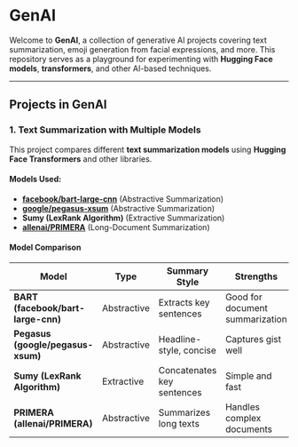 # GenAI 

Welcome to **GenAI**, a collection of generative AI projects covering text summarization, emoji generation from facial expressions, and more. This repository serves as a playground for experimenting with **Hugging Face models**, **transformers**, and other AI-based techniques.

---

## Projects in GenAI  

### 1️. **Text Summarization with Multiple Models**  

This project compares different **text summarization models** using **Hugging Face Transformers** and other libraries.  

#### Models Used:
- **[facebook/bart-large-cnn](https://huggingface.co/facebook/bart-large-cnn)** (Abstractive Summarization)
- **[google/pegasus-xsum](https://huggingface.co/google/pegasus-xsum)** (Abstractive Summarization)
- **Sumy (LexRank Algorithm)** (Extractive Summarization)
- **[allenai/PRIMERA](https://huggingface.co/allenai/PRIMERA)** (Long-Document Summarization)

#### Model Comparison  

| Model                         | Type         | Summary Style                          | Strengths  | Weaknesses  |
|--------------------------------|-------------|----------------------------------------|------------|-------------|
| **BART (facebook/bart-large-cnn)**  | Abstractive | Extracts key sentences | Good for document summarization | May rely on first few sentences |
| **Pegasus (google/pegasus-xsum)**   | Abstractive | Headline-style, concise | Captures gist well | May lose finer details |
| **Sumy (LexRank Algorithm)**        | Extractive  | Concatenates key sentences | Simple and fast | Not truly abstractive |
| **PRIMERA (allenai/PRIMERA)**       | Abstractive | Summarizes long texts | Handles complex documents | Requires more computation |



